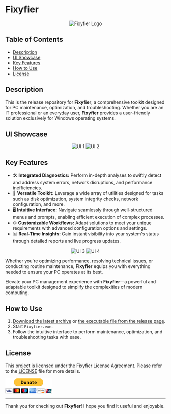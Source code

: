 # Fixyfier

<p align="center">
  <img src="https://github.com/arisvardakas/Fixyfier/blob/main/images/logo.png" alt="Fixyfier Logo" />
</p>

## Table of Contents
- [Description](#description)
- [UI Showcase](#ui-showcase)
- [Key Features](#key-features)
- [How to Use](#how-to-use)
- [License](#license)

## Description
This is the release repository for **Fixyfier**, a comprehensive toolkit designed for PC maintenance, optimization, and troubleshooting. Whether you are an IT professional or an everyday user, **Fixyfier** provides a user-friendly solution exclusively for Windows operating systems.

## UI Showcase
<p align="center">
  <img src="https://github.com/arisvardakas/Fixyfier/blob/main/images/ui-1.png" alt="UI 1" />
  <img src="https://github.com/arisvardakas/Fixyfier/blob/main/images/ui-2.png" alt="UI 2" />
</p>

## Key Features
- 🛠️ **Integrated Diagnostics:** Perform in-depth analyses to swiftly detect and address system errors, network disruptions, and performance inefficiencies.
- 🧰 **Versatile Toolkit:** Leverage a wide array of utilities designed for tasks such as disk optimization, system integrity checks, network configuration, and more.
- 🖥️ **Intuitive Interface:** Navigate seamlessly through well-structured menus and prompts, enabling efficient execution of complex processes.
- ⚙️ **Customizable Workflows:** Adapt solutions to meet your unique requirements with advanced configuration options and settings.
- 📊 **Real-Time Insights:** Gain instant visibility into your system's status through detailed reports and live progress updates.

<p align="center">
  <img src="https://github.com/arisvardakas/Fixyfier/blob/main/images/ui-3.png" alt="UI 3" />
  <img src="https://github.com/arisvardakas/Fixyfier/blob/main/images/ui-4.png" alt="UI 4" />
</p>

Whether you're optimizing performance, resolving technical issues, or conducting routine maintenance, **Fixyfier** equips you with everything needed to ensure your PC operates at its best.

Elevate your PC management experience with **Fixyfier**—a powerful and adaptable toolkit designed to simplify the complexities of modern computing.

## How to Use
1. [Download the latest archive](/Fixyfier.zip?raw=true) or [the executable file from the release page](https://github.com/arisvardakas/Fixyfier/releases).
2. Start `Fixyfier.exe`.
3. Follow the intuitive interface to perform maintenance, optimization, and troubleshooting tasks with ease.

## License
This project is licensed under the Fixyfier License Agreement. Please refer to the [LICENSE](LICENSE) file for more details.

[![Donate](images/donate.gif)](https://paypal.me/avardak)

---

Thank you for checking out **Fixyfier**! I hope you find it useful and enjoyable.
